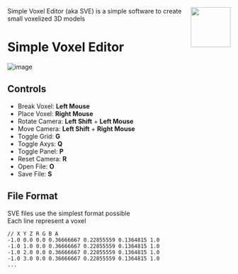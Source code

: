<img align="right" src="https://github.com/user-attachments/assets/8d074b45-4129-48df-b7f6-7174618a5a9d" height="90" width="90">
Simple Voxel Editor (aka SVE) is a simple software to create small voxelized 3D models

# Simple Voxel Editor


![image](https://github.com/user-attachments/assets/5ae5a28d-2c44-40f4-87ec-aac18feba535)


## Controls
- Break Voxel: **Left Mouse**
- Place Voxel: **Right Mouse**
- Rotate Camera: **Left Shift** + **Left Mouse**
- Move Camera: **Left Shift** + **Right Mouse**
- Toggle Grid: **G**
- Toggle Axys: **Q**
- Toggle Panel: **P**
- Reset Camera: **R**
- Open File: **O**
- Save File: **S**

## File Format
SVE files use the simplest format possible\
Each line represent a voxel
```SVE
// X Y Z R G B A
-1.0 0.0 0.0 0.36666667 0.22855559 0.1364815 1.0
-1.0 1.0 0.0 0.36666667 0.22855559 0.1364815 1.0
-1.0 2.0 0.0 0.36666667 0.22855559 0.1364815 1.0
-1.0 3.0 0.0 0.36666667 0.22855559 0.1364815 1.0
...
```
